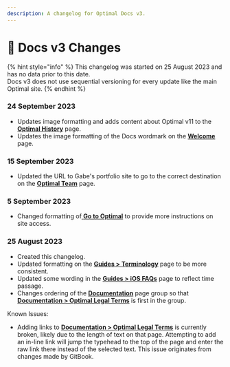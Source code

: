 ```yaml
---
description: A changelog for Optimal Docs v3.
---
```


# 📜 Docs v3 Changes

{% hint style="info" %}
This changelog was started on 25 August 2023 and has no data prior to this date.\
Docs v3 does not use sequential versioning for every update like the main Optimal site.
{% endhint %}

### 24 September 2023

* Updates image formatting and adds content about Optimal v11 to the [**Optimal History**](optimal-history.md) page.
* Updates the image formatting of the Docs wordmark on the [**Welcome** ](./)page.

### 15 September 2023

* Updated the URL to Gabe's portfolio site to go to the correct destination on the [**Optimal Team**](optimal-team.md) page.

### 5 September 2023

* Changed formatting of[ **Go to Optimal**](go-to-optimal.md) to provide more instructions on site access.

### 25 August 2023

* Created this changelog.
* Updated formatting on the [**Guides > Terminology**](guides/terminology.md) page to be more consistent.
* Updated some wording in the [**Guides > iOS FAQs**](guides/ios-faqs.md) page to reflect time passage.
* Changes ordering of the [**Documentation**](broken-reference) page group so that [**Documentation > Optimal Legal Terms**](optimal-legal-terms.md) is first in the group.

Known Issues:

* Adding links to [**Documentation > Optimal Legal Terms**](optimal-legal-terms.md) is currently broken, likely due to the length of text on that page. Attempting to add an in-line link will jump the typehead to the top of the page and enter the raw link there instead of the selected text. This issue originates from changes made by GitBook.
